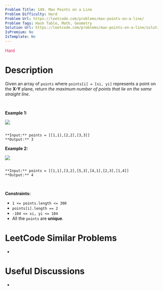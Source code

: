 ```yaml
---
Problem Title: 149. Max Points on a Line
Problem Difficulty: Hard
Problem Url: https://leetcode.com/problems/max-points-on-a-line/
Problem Tags: Hash Table, Math, Geometry
Solution Url: https://leetcode.com/problems/max-points-on-a-line/solution/
IsPremium: No
IsTemplate: No
---
```


<span style="color: rgb(233, 30, 99);">Hard</span>

# Description

Given an array of `points` where `points[i] = [xi, yi]` represents a point on the **X-Y** plane, return *the maximum number of points that lie on the same straight line*.


 


**Example 1:**


![](https://assets.leetcode.com/uploads/2021/02/25/plane1.jpg)

```

**Input:** points = [[1,1],[2,2],[3,3]]
**Output:** 3

```

**Example 2:**


![](https://assets.leetcode.com/uploads/2021/02/25/plane2.jpg)

```

**Input:** points = [[1,1],[3,2],[5,3],[4,1],[2,3],[1,4]]
**Output:** 4

```

 


**Constraints:**


* `1 <= points.length <= 300`
* `points[i].length == 2`
* `-104 <= xi, yi <= 104`
* All the `points` are **unique**.




# LeetCode Similar Problems

- []()

# Useful Discussions

- []()
